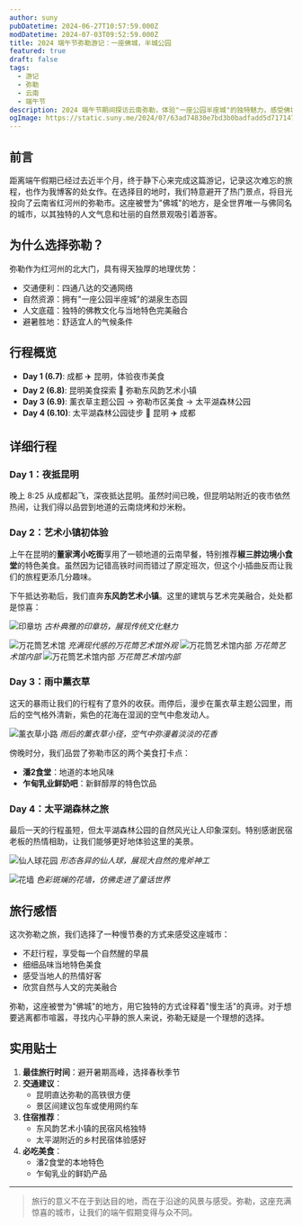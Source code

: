 ```yaml
---
author: suny
pubDatetime: 2024-06-27T10:57:59.000Z
modDatetime: 2024-07-03T09:52:59.000Z
title: 2024 端午节弥勒游记：一座佛城，半城公园
featured: true
draft: false
tags:
  - 游记
  - 弥勒
  - 云南
  - 端午节
description: 2024 端午节期间探访云南弥勒，体验"一座公园半座城"的独特魅力，感受佛城文化与自然之美
ogImage: https://static.suny.me/2024/07/63ad74830e7bd3b0badfadd5d7171476.jpg
---
```


## 前言

距离端午假期已经过去近半个月，终于静下心来完成这篇游记，记录这次难忘的旅程，也作为我博客的处女作。在选择目的地时，我们特意避开了热门景点，将目光投向了云南省红河州的弥勒市。这座被誉为"佛城"的地方，是全世界唯一与佛同名的城市，以其独特的人文气息和壮丽的自然景观吸引着游客。

## 为什么选择弥勒？

弥勒作为红河州的北大门，具有得天独厚的地理优势：

- 交通便利：四通八达的交通网络
- 自然资源：拥有"一座公园半座城"的湖泉生态园
- 人文底蕴：独特的佛教文化与当地特色完美融合
- 避暑胜地：舒适宜人的气候条件

## 行程概览

- **Day 1 (6.7)**: 成都 ✈️ 昆明，体验夜市美食
- **Day 2 (6.8)**: 昆明美食探索 🚅 弥勒东风韵艺术小镇
- **Day 3 (6.9)**: 薰衣草主题公园 → 弥勒市区美食 → 太平湖森林公园
- **Day 4 (6.10)**: 太平湖森林公园徒步 🚅 昆明 ✈️ 成都

## 详细行程

### Day 1：夜抵昆明

晚上 8:25 从成都起飞，深夜抵达昆明。虽然时间已晚，但昆明站附近的夜市依然热闹，让我们得以品尝到地道的云南烧烤和炒米粉。

### Day 2：艺术小镇初体验

上午在昆明的**董家湾小吃街**享用了一顿地道的云南早餐，特别推荐**椒三胖边境小食堂**的特色美食。虽然因为记错高铁时间而错过了原定班次，但这个小插曲反而让我们的旅程更添几分趣味。

下午抵达弥勒后，我们直奔**东风韵艺术小镇**。这里的建筑与艺术完美融合，处处都是惊喜：

![印章坊](https://static.suny.me/2024/07/bfa510a218a8705cde1c9bfd23a5e54c.jpg)
*古朴典雅的印章坊，展现传统文化魅力*

![万花筒艺术馆](https://static.suny.me/2024/07/d4c90dd97f90013e4fa365aeb8857f27.jpg)
*充满现代感的万花筒艺术馆外观*
![万花筒艺术馆内部](https://static.suny.me/2024/07/13fde4515531939718a9b7226b170726.jpg)
*万花筒艺术馆内部*
![万花筒艺术馆内部](https://static.suny.me/2024/07/d38c8ccd9d99be489d18ca3343f151c6.jpg)
*万花筒艺术馆内部*

### Day 3：雨中薰衣草

这天的暴雨让我们的行程有了意外的收获。雨停后，漫步在薰衣草主题公园里，雨后的空气格外清新，紫色的花海在湿润的空气中愈发动人。

![薰衣草小路](https://static.suny.me/2024/07/95c834791a870d62570c4ce34b849b3e.jpg)
*雨后的薰衣草小径，空气中弥漫着淡淡的花香*

傍晚时分，我们品尝了弥勒市区的两个美食打卡点：

- **潘2食堂**：地道的本地风味
- **乍甸乳业鲜奶吧**：新鲜醇厚的特色饮品

### Day 4：太平湖森林之旅

最后一天的行程虽短，但太平湖森林公园的自然风光让人印象深刻。特别感谢民宿老板的热情相助，让我们能够更好地体验这里的美景。

![仙人球花园](https://static.suny.me/2024/07/789bc7daeafb58596849a03c6d717aee.jpg)
*形态各异的仙人球，展现大自然的鬼斧神工*

![花墙](https://static.suny.me/2024/07/a472f311746fb2e1f27ea3ecc105eef0.jpg)
*色彩斑斓的花墙，仿佛走进了童话世界*

## 旅行感悟

这次弥勒之旅，我们选择了一种慢节奏的方式来感受这座城市：

- 不赶行程，享受每一个自然醒的早晨
- 细细品味当地特色美食
- 感受当地人的热情好客
- 欣赏自然与人文的完美融合

弥勒，这座被誉为"佛城"的地方，用它独特的方式诠释着"慢生活"的真谛。对于想要逃离都市喧嚣，寻找内心平静的旅人来说，弥勒无疑是一个理想的选择。

## 实用贴士

1. **最佳旅行时间**：避开暑期高峰，选择春秋季节
2. **交通建议**：
   - 昆明直达弥勒的高铁很方便
   - 景区间建议包车或使用网约车
3. **住宿推荐**：
   - 东风韵艺术小镇的民宿风格独特
   - 太平湖附近的乡村民宿体验感好
4. **必吃美食**：
   - 潘2食堂的本地特色
   - 乍甸乳业的鲜奶产品

---

> 旅行的意义不在于到达目的地，而在于沿途的风景与感受。弥勒，这座充满惊喜的城市，让我们的端午假期变得与众不同。
